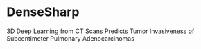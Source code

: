 # DenseSharp
3D Deep Learning from CT Scans Predicts Tumor Invasiveness of Subcentimeter Pulmonary Adenocarcinomas

